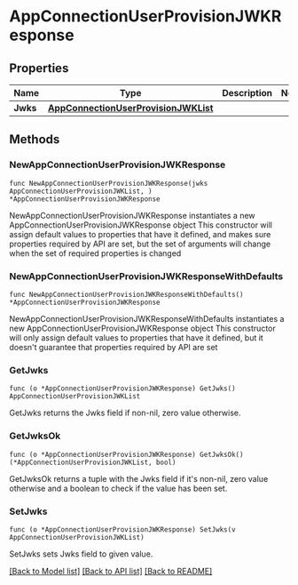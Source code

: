 # AppConnectionUserProvisionJWKResponse

## Properties

Name | Type | Description | Notes
------------ | ------------- | ------------- | -------------
**Jwks** | [**AppConnectionUserProvisionJWKList**](AppConnectionUserProvisionJWKList.md) |  | 

## Methods

### NewAppConnectionUserProvisionJWKResponse

`func NewAppConnectionUserProvisionJWKResponse(jwks AppConnectionUserProvisionJWKList, ) *AppConnectionUserProvisionJWKResponse`

NewAppConnectionUserProvisionJWKResponse instantiates a new AppConnectionUserProvisionJWKResponse object
This constructor will assign default values to properties that have it defined,
and makes sure properties required by API are set, but the set of arguments
will change when the set of required properties is changed

### NewAppConnectionUserProvisionJWKResponseWithDefaults

`func NewAppConnectionUserProvisionJWKResponseWithDefaults() *AppConnectionUserProvisionJWKResponse`

NewAppConnectionUserProvisionJWKResponseWithDefaults instantiates a new AppConnectionUserProvisionJWKResponse object
This constructor will only assign default values to properties that have it defined,
but it doesn't guarantee that properties required by API are set

### GetJwks

`func (o *AppConnectionUserProvisionJWKResponse) GetJwks() AppConnectionUserProvisionJWKList`

GetJwks returns the Jwks field if non-nil, zero value otherwise.

### GetJwksOk

`func (o *AppConnectionUserProvisionJWKResponse) GetJwksOk() (*AppConnectionUserProvisionJWKList, bool)`

GetJwksOk returns a tuple with the Jwks field if it's non-nil, zero value otherwise
and a boolean to check if the value has been set.

### SetJwks

`func (o *AppConnectionUserProvisionJWKResponse) SetJwks(v AppConnectionUserProvisionJWKList)`

SetJwks sets Jwks field to given value.



[[Back to Model list]](../README.md#documentation-for-models) [[Back to API list]](../README.md#documentation-for-api-endpoints) [[Back to README]](../README.md)


